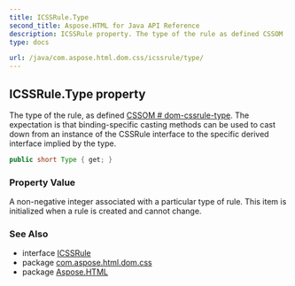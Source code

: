```yaml
---
title: ICSSRule.Type
second_title: Aspose.HTML for Java API Reference
description: ICSSRule property. The type of the rule as defined CSSOM  dom-cssrule-type. The expectation is that binding-specific casting methods can be used to cast down from an instance of the CSSRule interface to the specific derived interface implied by the type
type: docs

url: /java/com.aspose.html.dom.css/icssrule/type/
---
```

## ICSSRule.Type property

The type of the rule, as defined [CSSOM # dom-cssrule-type](https://drafts.csswg.org/cssom/#dom-cssrule-type). The expectation is that binding-specific casting methods can be used to cast down from an instance of the CSSRule interface to the specific derived interface implied by the type.

```java
public short Type { get; }
```

### Property Value

A non-negative integer associated with a particular type of rule. This item is initialized when a rule is created and cannot change.

### See Also

* interface [ICSSRule](../)
* package [com.aspose.html.dom.css](../../../com.aspose.html.dom.css/)
* package [Aspose.HTML](../../../)
